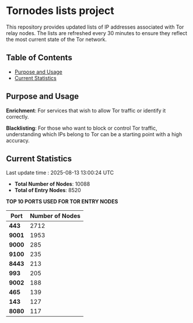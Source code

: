 # Tornodes lists project

This repository provides updated lists of IP addresses associated with Tor relay nodes. The lists are refreshed every 30 minutes to ensure they reflect the most current state of the Tor network.

## Table of Contents

- [Purpose and Usage](#purpose-and-usage)
- [Current Statistics](#current-statistics)


## Purpose and Usage

**Enrichment**: For services that wish to allow Tor traffic or identify it correctly.

**Blacklisting**: For those who want to block or control Tor traffic, understanding which IPs belong to Tor can be a starting point with a high accuracy.

## Current Statistics

Last update time : 2025-08-13 13:00:24 UTC

- **Total Number of Nodes**: 10088
- **Total of Entry Nodes**: 8520

**TOP 10 PORTS USED FOR TOR ENTRY NODES**

| **Port** | **Number of Nodes** |
|------|-----------------|
| **443**   | 2712  |
| **9001**   | 1953  |
| **9000**   | 285  |
| **9100**   | 235  |
| **8443**   | 213  |
| **993**   | 205  |
| **9002**   | 188  |
| **465**   | 139  |
| **143**   | 127  |
| **8080**   | 117  |

